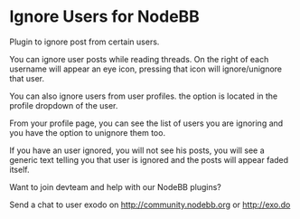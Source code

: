# Ignore Users for NodeBB

Plugin to ignore post from certain users.


You can ignore user posts while reading threads. On the right of each username will appear an eye icon, pressing that icon will ignore/unignore that user.

You can also ignore users from user profiles. the option is located in the profile dropdown of the user.

From your profile page, you can see the list of users you are ignoring and you have the option to unignore them too.

If you have an user ignored, you will not see his posts, you will see a generic text telling you that user is ignored and the posts will appear faded itself.


Want to join devteam and help with our NodeBB plugins?

Send a chat to user exodo on http://community.nodebb.org or http://exo.do
